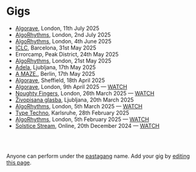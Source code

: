 # Gigs

- [Algorave](https://london.sciencegallery.com/sgl-events/algorave), London, 11th July 2025
- [AlgoRhythms](https://lu.ma/vp5swhx4), London, 2nd July 2025
- [AlgoRhythms](https://lu.ma/rykjwzu2), London, 4th June 2025
- [ICLC](https://iclc.toplap.org/2025/), Barcelona, 31st May 2025
- Errorcamp, Peak District, 24th May 2025
- [AlgoRhythms](https://lu.ma/nwmbc9gb), London, 21st May 2025
- [Adela](https://wiki.ljudmila.org/Adela_2025:_From_Scratch_(en)), Ljubljana, 17th May 2025
- [A MAZE.](https://2025.amaze-berlin.de/), Berlin, 17th May 2025
- [Algorave](https://patternclub.org/events/algorave-sheffield/), Sheffield, 18th April 2025
- [Algorave](https://ra.co/events/2108876), London, 9th April 2025 — [WATCH](https://youtu.be/FmE_yUIz4lQ?si=DyX9v1RBUgtOJJhD)
- [Noughty Fingers](https://ra.co/events/2117681), London, 26th March 2025 — [WATCH](https://www.youtube.com/watch?v=k0H_rX7G2oQ)
- [Živopisana glasba](https://multimedija.info/zivopisana-glasba/), Ljubljana, 20th March 2025
- [AlgoRhythms](https://lu.ma/35xf6hly), London, 5th March 2025 — [WATCH](http://www.youtube.com/watch?v=HCcSHMu0gzg)
- [Type Techno](https://toplap-ka.de/events/type-techno-2025-02-28), Karlsruhe, 28th February 2025
- [AlgoRhythms](https://lu.ma/z75ou3z0), London, 5th February 2025 — [WATCH](https://youtu.be/mKE-aMVR0E4)
- [Solstice Stream](https://eulerroom.com/), Online, 20th December 2024 — [WATCH](https://youtu.be/VNqsIyCejOc?si=j1ZZoe_ziJj1_GaW)

<br>

<br>

Anyone can perform under the [pastagang](/) name. Add your gig by [editing this page](https://github.com/pastagang/pastagang/edit/main/gigs/readme.md).
